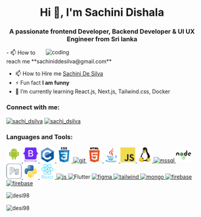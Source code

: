 <h1 align="center">Hi 👋, I'm Sachini Dishala</h1>
<h3 align="center">A passionate frontend Developer, Backend Developer & UI UX Engineer from Sri lanka</h3>
<img align="right" alt="coding" width="400" src="https://www.bing.com/th/id/OGC.bfe7c3ec69bf379f62a5de6a34acdc5d?pid=1.7&rurl=https%3a%2f%2fmiro.medium.com%2fmax%2f1400%2f1*qdAW1TjCN57h1lbuuzvchg.gif&ehk=w7OIa913DGrDOfbARBfao2orIGNsejbu%2fLu1qfTbQcM%3d">
- 📫 How to reach me **sachiniddesilva@gmail.com**


- 📫 How to Hire me <a href= "https://bucolic-gingersnap-bc3710.netlify.app"> Sachini De Silva</a>
- ⚡ Fun fact **I am funny**
- 🌱 I’m currently learning React.js, Next.js, Tailwind.css, Docker
  

<h3 align="left">Connect with me:</h3>
<p align="left">
<a href="https://instagram.com/sachi_dsilva" target="blank"><img align="center" src="https://raw.githubusercontent.com/rahuldkjain/github-profile-readme-generator/master/src/images/icons/Social/instagram.svg" alt="sachi_dsilva" height="30" width="40" /></a> 
<a href="linkedin.com/in/sachini-de-silva-973b68218" target="blank"><img align="center" src="https://www.cdandassociatesinc.com/wp-content/uploads/2020/12/linkedin-logo-transparent-1.png" alt="sachi_dsilva" height="40" width="40" /></a> 
  
</p>

<h3 align="left">Languages and Tools:</h3>
<p align="left"> <a href="https://developer.android.com" target="_blank" rel="noreferrer"> <img src="https://raw.githubusercontent.com/devicons/devicon/master/icons/android/android-original-wordmark.svg" alt="android" width="40" height="40"/> </a> <a href="https://getbootstrap.com" target="_blank" rel="noreferrer"> <img src="https://raw.githubusercontent.com/devicons/devicon/master/icons/bootstrap/bootstrap-plain-wordmark.svg" alt="bootstrap" width="40" height="40"/> </a> <a href="https://www.cprogramming.com/" target="_blank" rel="noreferrer"> <img src="https://raw.githubusercontent.com/devicons/devicon/master/icons/c/c-original.svg" alt="c" width="40" height="40"/> </a> <a href="https://www.w3schools.com/css/" target="_blank" rel="noreferrer"> <img src="https://raw.githubusercontent.com/devicons/devicon/master/icons/css3/css3-original-wordmark.svg" alt="css3" width="40" height="40"/> </a> <a href="https://git-scm.com/" target="_blank" rel="noreferrer"> <img src="https://www.vectorlogo.zone/logos/git-scm/git-scm-icon.svg" alt="git" width="40" height="40"/> </a> <a href="https://www.w3.org/html/" target="_blank" rel="noreferrer"> <img src="https://raw.githubusercontent.com/devicons/devicon/master/icons/html5/html5-original-wordmark.svg" alt="html5" width="40" height="40"/> </a> <a href="https://www.java.com" target="_blank" rel="noreferrer"> <img src="https://raw.githubusercontent.com/devicons/devicon/master/icons/java/java-original.svg" alt="java" width="40" height="40"/> </a> <a href="https://developer.mozilla.org/en-US/docs/Web/JavaScript" target="_blank" rel="noreferrer"> <img src="https://raw.githubusercontent.com/devicons/devicon/master/icons/javascript/javascript-original.svg" alt="javascript" width="40" height="40"/> </a> <a href="https://www.linux.org/" target="_blank" rel="noreferrer"> <img src="https://raw.githubusercontent.com/devicons/devicon/master/icons/linux/linux-original.svg" alt="linux" width="40" height="40"/> </a> <a href="https://www.microsoft.com/en-us/sql-server" target="_blank" rel="noreferrer"> <img src="https://www.svgrepo.com/show/303229/microsoft-sql-server-logo.svg" alt="mssql" width="40" height="40"/> </a> <a href="https://nodejs.org" target="_blank" rel="noreferrer"> <img src="https://raw.githubusercontent.com/devicons/devicon/master/icons/nodejs/nodejs-original-wordmark.svg" alt="nodejs" width="40" height="40"/> </a> <a href="https://www.photoshop.com/en" target="_blank" rel="noreferrer"> <img src="https://raw.githubusercontent.com/devicons/devicon/master/icons/photoshop/photoshop-line.svg" alt="photoshop" width="40" height="40"/> </a> <a href="https://www.python.org" target="_blank" rel="noreferrer"> <img src="https://raw.githubusercontent.com/devicons/devicon/master/icons/python/python-original.svg" alt="python" width="40" height="40"/> </a> <a href="https://reactjs.org/" target="_blank" rel="noreferrer"> <img src="https://raw.githubusercontent.com/devicons/devicon/master/icons/react/react-original-wordmark.svg" alt="react" width="40" height="40"/> </a> <a href="https://www.adobe.com/products/xd.html" target="_blank" rel="noreferrer"> <img src="https://th.bing.com/th/id/R.99d580e2755af3d2ee4c763d408f6359?rik=ReT5KS4m9A6amg&pid=ImgRaw&r=0" alt="js" width="40" height="40"/> </a> <img src="https://www.svgrepo.com/show/353751/flutter.svg" alt="Flutter" width="40" height="40"/>  </a>  <a href="https://www.adobe.com/products/xd.html" target="_blank" rel="noreferrer"> <img src="https://th.bing.com/th/id/R.a27f387f8a36864f60095b81006ad791?rik=1pY5crBJ81Y5aQ&pid=ImgRaw&r=0" alt="figma" width="40" height="40"/> </a>  <a href="https://www.adobe.com/products/xd.html" target="_blank" rel="noreferrer"> <img src="https://creazilla-store.fra1.digitaloceanspaces.com/icons/3257079/file-type-tailwind-icon-md.png" alt="tailwind" width="40" height="40"/> </a>  <a href="https://www.adobe.com/products/xd.html" target="_blank" rel="noreferrer"> <img src="https://cdn.icon-icons.com/icons2/2415/PNG/512/mongodb_original_logo_icon_146424.png" alt="mongo" width="40" height="40"/> </a> <a href="https://www.adobe.com/products/xd.html" target="_blank" rel="noreferrer"> <img src="https://th.bing.com/th/id/R.c521e7e67222276a6860665a46813cc6?rik=B6RIySVyHjydAg&pid=ImgRaw&r=0" alt="firebase" width="40" height="40"/> </a>   <a href="https://www.adobe.com/products/xd.html" target="_blank" rel="noreferrer"> <img src="https://icons.veryicon.com/png/o/business/vscode-program-item-icon/typescript-def.png" alt="firebase" width="40" height="40"/> </a></p>

<p><img align="center" src="https://github-readme-stats.vercel.app/api/top-langs?username=SachiniDeSilva&show_icons=true&locale=en&layout=compact" alt="desi98" /> </p>

<p><img align="center" src="![Anurag's GitHub stats](https://github-readme-stats.vercel.app/api?username=SachiniDeSilva&show_icons=true&theme=radical)" alt="desi98" /> </p>
